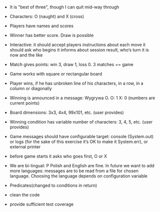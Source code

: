 					
+ It is "best of three", though I can quit mid-way through

+ Characters: O (naught) and X (cross)

+ Players have names and scores

+ Winner has better score. Draw is possible

+ Interactive: it should accept players instructions about each move it should ask who begins it informs about session result, who’s turn it is now and the like
+ Match gives points: win 3, draw 1, loss 0. 3 matches == game

+ Game works with square or rectangular board

+ Player wins, if he has unbroken line of his characters, in a row, in a column or diagonally

+ Winning is announced in a message: Wygrywa O. O: 1 X: 0 (numbers are current points)

+ Board dimensions: 3x3, 4x4, 99x101, etc. (user provides)
+ Winning condition has variable number of characters: 3, 4, 5, etc. (user provides)

+ Game messages should have configurable target: console (System.out) or logs (for the sake of this exercise it’s OK to make it System.err), or external printer 

+ before game starts it asks who goes first, O or X

+ We are bi-lingual: P Polish and English are fine. In future we want to add more languages: messages are to be read from a file for chosen language. 
Choosing the language depends on configuration variable

+ Predicates(changed to conditions in return)

- clean the code 

- provide sufficient test coverage
